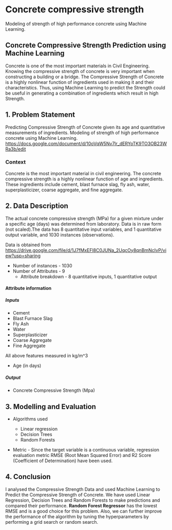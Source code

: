 # Concrete compressive strength
Modeling of strength of high performance concrete using Machine Learning.

## Concrete Compressive Strength Prediction using Machine Learning

Concrete is one of the most important materials in Civil Engineering. Knowing the compressive strength of concrete is very important when constructing a building or a bridge. The Compressive Strength of Concrete is a highly nonlinear function of ingredients used in making it and their characteristics. Thus, using Machine Learning to predict the Strength could be useful in generating a combination of ingredients which result in high Strength.


## 1. Problem Statement
Predicting Compressive Strength of Concrete given its age and quantitative measurements of ingredients.
Modeling of strength of high performance concrete using Machine Learning.
https://docs.google.com/document/d/10oVqW5Nv7lr_dERYoTK9TO3OB23WRa3b/edit

### Context

Concrete is the most important material in civil engineering. The concrete compressive strength is a highly nonlinear function of age and ingredients. These ingredients include cement, blast furnace slag, fly ash, water, superplasticizer, coarse aggregate, and fine aggregate.

## 2. Data Description

The actual concrete compressive strength (MPa) for a given mixture under a specific age (days) was determined from laboratory. Data is in raw form (not scaled).The data has 8 quantitative input variables, and 1 quantitative output variable, and 1030 instances (observations).

Data is obtained from
https://drive.google.com/file/d/1J7fMxEFl8C0JUNa_2UqcOy8qnBmNcIvP/view?usp=sharing

* Number of instances - 1030
* Number of Attributes - 9
  * Attribute breakdown - 8 quantitative inputs, 1 quantitative output

#### Attribute information
##### Inputs
* Cement 
* Blast Furnace Slag
* Fly Ash
* Water
* Superplasticizer
* Coarse Aggregate
* Fine Aggregate

All above features measured in kg/m^3

* Age (in days)

##### Output
* Concrete Compressive Strength (Mpa)

## 3. Modelling and Evaluation

* Algorithms used
  * Linear regression
  * Decision Trees
  * Random Forests

* Metric - Since the target variable is a continuous variable, regression evaluation metric RMSE (Root Mean Squared Error) and R2 Score (Coefficient of Determination) have been used.





## 4. Conclusion

I analysed the Compressive Strength Data and used Machine Learning to Predict the Compressive Strength of Concrete. We have used Linear Regression, Decision Trees and Random Forests to make predictions and compared their performance. **Random Forest Regressor** has the lowest RMSE and is a good choice for this problem. Also, we can further improve the performance of the algorithm by tuning the hyperparameters by performing a grid search or random search.
